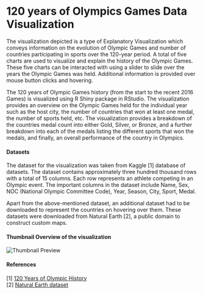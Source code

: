 # 120 years of Olympics Games Data Visualization
The visualization depicted is a type of Explanatory Visualization which conveys information on the evolution of Olympic Games and number of countries participating in sports over the 120-year period. A total of five charts are used to visualize and explain the history of the Olympic Games. These five charts can be interacted with using a slider to slide over the years the Olympic Games was held. Additional information is provided over mouse button clicks and hovering.

The 120 years of Olympic Games history (from the start to the recent 2016 Games) is visualized using R Shiny package in RStudio. The visualization provides an overview on the Olympic Games held for the individual year such as the host city, the number of countries that won at least one medal, the number of sports held, etc. The visualization provides a breakdown of the countries medal count into either Gold, Silver, or Bronze, and a further breakdown into each of the medals listing the different sports that won the medals, and finally, an overall performance of the country in Olympics.

#### Datasets
The dataset for the visualization was taken from Kaggle [1] database of datasets. The dataset contains approximately three hundred thousand rows with a total of 15 columns. Each row represents an athlete competing in an Olympic event. The important columns in the dataset include Name, Sex, NOC (National Olympic Committee Code), Year, Season, City, Sport, Medal.

Apart from the above-mentioned dataset, an additional dataset had to be downloaded to represent the countries on hovering over them. These datasets were downloaded from Natural Earth [2], a public domain to construct custom maps.

#### Thumbnail Overview of the visualization

![Thumbnail Preview](https://github.com/jagadishr12/olympics-data-visualization/blob/master/Thumbnail%20Overview.png)

#### References
[1] [120 Years of Olympic History](https://www.kaggle.com/heesoo37/120-years-of-olympic-history-athletes-and-results)  
[2] [Natural Earth dataset](https://www.naturalearthdata.com/downloads/50m-cultural-vectors/)
